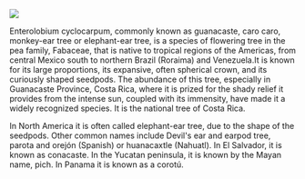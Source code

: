 <a href="https://juncture-digital.org"><img src="https://juncture-digital.org/images/ve-button.png"></a>

<param ve-config 
       title="Parota Essay"
       author="Diana Heredia-Lopez"
       banner="https://upload.wikimedia.org/wikipedia/commons/thumb/e/e8/Enterolobium_cyclocarpum%2C_Singapore.jpg/1920px-Enterolobium_cyclocarpum%2C_Singapore.jpg" 
       layout="vertical">
       
Enterolobium cyclocarpum, commonly known as guanacaste, caro caro, monkey-ear tree or elephant-ear tree, is a species of flowering tree in the pea family, Fabaceae, that is native to tropical regions of the Americas, from central Mexico south to northern Brazil (Roraima) and Venezuela.It is known for its large proportions, its expansive, often spherical crown, and its curiously shaped seedpods. The abundance of this tree, especially in Guanacaste Province, Costa Rica, where it is prized for the shady relief it provides from the intense sun, coupled with its immensity, have made it a widely recognized species. It is the national tree of Costa Rica.
<param ve-map center="Q6462107" zoom="11" prefer-geojson> 
<param ve-image url="https://upload.wikimedia.org/wikipedia/commons/0/05/Cruz_de_Huanacaxtle.jpg">

In North America it is often called elephant-ear tree, due to the shape of the seedpods. Other common names include <span data-click-image-zoomto="1018,1323,408,347">Devil's ear</span> and earpod tree, parota and orejón (Spanish) or huanacaxtle (Nahuatl). In El Salvador, it is known as conacaste. In the Yucatan peninsula, it is known by the Mayan name, pich. In Panama it is known as a corotú. 
<param ve-image url="https://upload.wikimedia.org/wikipedia/commons/8/83/The_Unicorn_in_Captivity_%28from_the_Unicorn_Tapestries%29_MET_DP118991.jpg"
       fit="cover"
       title="The Unicorn in Captivity">

